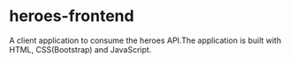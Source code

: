 # heroes-frontend
A client application to consume the heroes API.The application is built with HTML, CSS(Bootstrap) and JavaScript.
